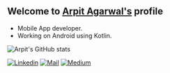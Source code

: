 ## Welcome to [Arpit Agarwal's](https://www.linkedin.com/in/arpitagarwal1301/) profile
<!-- About me -->

- Mobile App developer.
- Working on Android using Kotlin.

![Arpit's GitHub stats](https://github-readme-stats.vercel.app/api?username=arpitagarwal1301&show_icons=true&theme=default)

<!-- ## Elsewhere   -->

[![Linkedin](https://img.shields.io/badge/LinkedIn-arpitagarwal1301-blue)](https://www.linkedin.com/in/arpitagarwal1301/)
[![Mail](https://img.shields.io/badge/Gmail-arpitvinshu%40gmail.com%20-red)](mailto:arpitvinshu@gmail.com?body=Hi%20Arpit%2C)
[![Medium](https://img.shields.io/badge/Medium-%40arpitvinshu-Black)](https://medium.com/@arpitvinshu)
